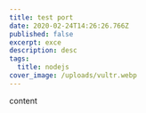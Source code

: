 ```yaml
---
title: test port
date: 2020-02-24T14:26:26.766Z
published: false
excerpt: exce
description: desc
tags:
  title: nodejs
cover_image: /uploads/vultr.webp
---
```

content
